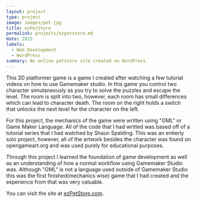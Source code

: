 ```yaml
---
layout: project
type: project
image: images/pet.jpg
title: ezPetStore
permalink: projects/ezpetstore.md
date: 2015
labels:
  - Web Development
  - WordPress
summary: An online petstore site created on WordPress.
---
```


  This 2D platformer game is a game I created after watching a few tutorial videos on how to use Gamemaker studio. In this game you control two character simutaneously as you try to solve the puzzles and escape the level. The room is split into two, however, each room has small differences which can lead to character death. The room on the right holds a switch that unlocks the next level for the character on the left. 

  For this project, the mechanics of the game were written using "GML" or Game Maker Language. All of the code that I had writted was based off of a tutorial series that I had watched by Shaun Spalding. This was an entierly solo project, however, all of the artwork besides the character was found on opengameart.org and was used purely for educational purposes. 

  Through this project I learned the foundation of game development as well as an understanding of how a normal workflow using Gamemaker Studio was. Although "GML" is not a language used outside of Gamemaker Studio this was the first finished(mechanics wise) game that I had created and the experience from that was very valuable.

You can visit the site at [ezPetStore.com](http://www.ezpetstore.com/).



